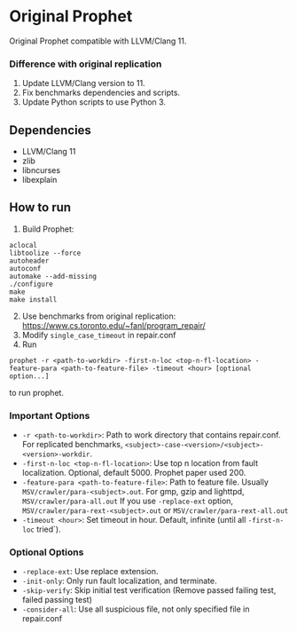# Original Prophet
Original Prophet compatible with LLVM/Clang 11.

### Difference with original replication
1. Update LLVM/Clang version to 11.
2. Fix benchmarks dependencies and scripts.
3. Update Python scripts to use Python 3.

## Dependencies
* LLVM/Clang 11
* zlib
* libncurses
* libexplain

## How to run
1. Build Prophet:
```
aclocal
libtoolize --force
autoheader
autoconf
automake --add-missing
./configure
make
make install
```
2. Use benchmarks from original replication: https://www.cs.toronto.edu/~fanl/program_repair/
3. Modify `single_case_timeout` in repair.conf
4. Run
```
prophet -r <path-to-workdir> -first-n-loc <top-n-fl-location> -feature-para <path-to-feature-file> -timeout <hour> [optional option...]
```
to run prophet.

### Important Options
* `-r <path-to-workdir>`: Path to work directory that contains repair.conf. For replicated benchmarks, `<subject>-case-<version>/<subject>-<version>-workdir`.
* `-first-n-loc <top-n-fl-location>`: Use top n location from fault localization. Optional, default 5000. Prophet paper used 200.
* `-feature-para <path-to-feature-file>`: Path to feature file. Usually `MSV/crawler/para-<subject>.out`. For gmp, gzip and lighttpd, `MSV/crawler/para-all.out` If you use `-replace-ext` option, `MSV/crawler/para-rext-<subject>.out` or `MSV/crawler/para-rext-all.out`
* `-timeout <hour>`: Set timeout in hour. Default, infinite (until all `-first-n-loc` tried`).

### Optional Options
* `-replace-ext`: Use replace extension.
* `-init-only`: Only run fault localization, and terminate.
* `-skip-verify`: Skip initial test verification (Remove passed failing test, failed passing test)
* `-consider-all`: Use all suspicious file, not only specified file in repair.conf
